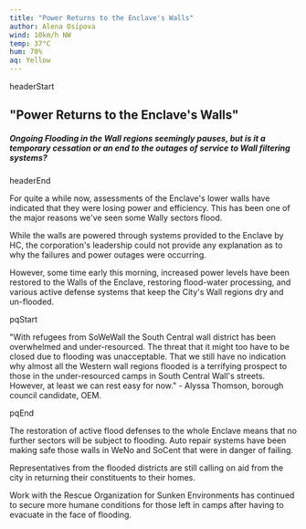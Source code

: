 ```yaml
---
title: "Power Returns to the Enclave's Walls"
author: Alena Osipova
wind: 10km/h NW
temp: 37°C
hum: 70%
aq: Yellow
---
```


headerStart
  
## "Power Returns to the Enclave's Walls"

##### Ongoing Flooding in the Wall regions seemingly pauses, but is it a temporary cessation or an end to the outages of service to Wall filtering systems?

headerEnd

For quite a while now, assessments of the Enclave's lower walls have indicated that they were losing power and efficiency. This has been one of the major reasons we've seen some Wally sectors flood.  

While the walls are powered through systems provided to the Enclave by HC, the corporation's leadership could not provide any explanation as to why the failures and power outages were occurring. 

However, some time early this morning, increased power levels have been restored to the Walls of the Enclave, restoring flood-water processing, and various active defense systems that keep the City's Wall regions dry and un-flooded. 

pqStart

"With refugees from SoWeWall the South Central wall district has been overwhelmed and under-resourced. The threat that it might too have to be closed due to flooding was unacceptable. That we still have no indication why almost all the Western wall regions flooded is a terrifying prospect to those in the under-resourced camps in South Central Wall's streets. However, at least we can rest easy for now." - Alyssa Thomson, borough council candidate, OEM.

pqEnd

The restoration of active flood defenses to the whole Enclave means that no further sectors will be subject to flooding. Auto repair systems have been making safe those walls in WeNo and SoCent that were in danger of failing. 

Representatives from the flooded districts are still calling on aid from the city in returning their constituents to their homes. 

Work with the Rescue Organization for Sunken Environments has continued to secure more humane conditions for those left in camps after having to evacuate in the face of flooding. 